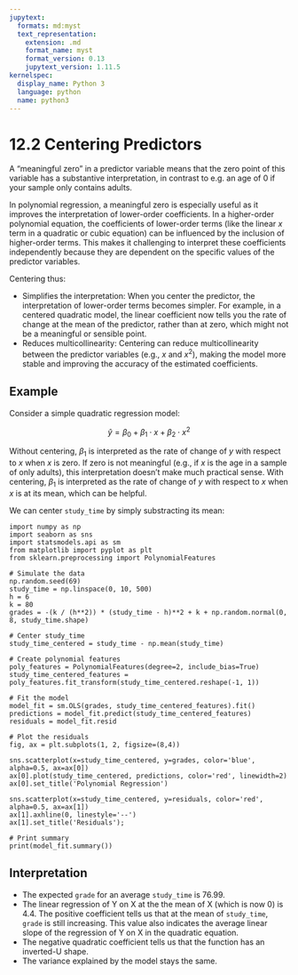 ```yaml
---
jupytext:
  formats: md:myst
  text_representation:
    extension: .md
    format_name: myst
    format_version: 0.13
    jupytext_version: 1.11.5
kernelspec:
  display_name: Python 3
  language: python
  name: python3
---
```


# 12.2 Centering Predictors

A “meaningful zero” in a predictor variable means that the zero point of this variable has a substantive interpretation, in contrast to e.g. an age of 0 if your sample only contains adults. 

In polynomial regression, a meaningful zero is especially useful as it improves the interpretation of lower-order coefficients. In a higher-order polynomial equation, the coefficients of lower-order terms (like the linear $x$ term in a quadratic or cubic equation) can be influenced by the inclusion of higher-order terms. This makes it challenging to interpret these coefficients independently because they are dependent on the specific values of the predictor variables.

Centering thus:

- Simplifies the interpretation: When you center the predictor, the interpretation of lower-order terms becomes simpler. For example, in a centered quadratic model, the linear coefficient now tells you the rate of change at the mean of the predictor, rather than at zero, which might not be a meaningful or sensible point.
- Reduces multicollinearity: Centering can reduce multicollinearity between the predictor variables (e.g., $x$ and $x^2$), making the model more stable and improving the accuracy of the estimated coefficients.

## Example

Consider a simple quadratic regression model: 

$$\hat{y} = \beta_0 + \beta_1 \cdot x + \beta_2 \cdot x^2$$

Without centering, $\beta_1$ is interpreted as the rate of change of $y$ with respect to $x$ when $x$ is zero. If zero is not meaningful (e.g., if $x$ is the age in a sample of only adults), this interpretation doesn’t make much practical sense. With centering, $\beta_1$ is interpreted as the rate of change of $y$ with respect to $x$ when $x$ is at its mean, which can be helpful.

We can center `study_time` by simply substracting its mean:

```{code-cell}
import numpy as np
import seaborn as sns
import statsmodels.api as sm
from matplotlib import pyplot as plt
from sklearn.preprocessing import PolynomialFeatures

# Simulate the data
np.random.seed(69)
study_time = np.linspace(0, 10, 500)
h = 6
k = 80
grades = -(k / (h**2)) * (study_time - h)**2 + k + np.random.normal(0, 8, study_time.shape)

# Center study_time
study_time_centered = study_time - np.mean(study_time)

# Create polynomial features
poly_features = PolynomialFeatures(degree=2, include_bias=True)
study_time_centered_features = poly_features.fit_transform(study_time_centered.reshape(-1, 1))

# Fit the model
model_fit = sm.OLS(grades, study_time_centered_features).fit()
predictions = model_fit.predict(study_time_centered_features)
residuals = model_fit.resid

# Plot the residuals
fig, ax = plt.subplots(1, 2, figsize=(8,4))

sns.scatterplot(x=study_time_centered, y=grades, color='blue', alpha=0.5, ax=ax[0])
ax[0].plot(study_time_centered, predictions, color='red', linewidth=2)
ax[0].set_title('Polynomial Regression')

sns.scatterplot(x=study_time_centered, y=residuals, color='red', alpha=0.5, ax=ax[1])
ax[1].axhline(0, linestyle='--')
ax[1].set_title('Residuals');

# Print summary
print(model_fit.summary())
```

## Interpretation

- The expected `grade` for an average `study_time` is 76.99.
- The linear regression of Y on X at the the mean of X (which is now 0) is 4.4. The positive coefficient tells us that at the mean of `study_time`, `grade` is still increasing. This value also indicates the average linear slope of the regression of Y on X in the quadratic equation.
- The negative quadratic coefficient tells us that the function has an inverted-U shape.
- The variance explained by the model stays the same.